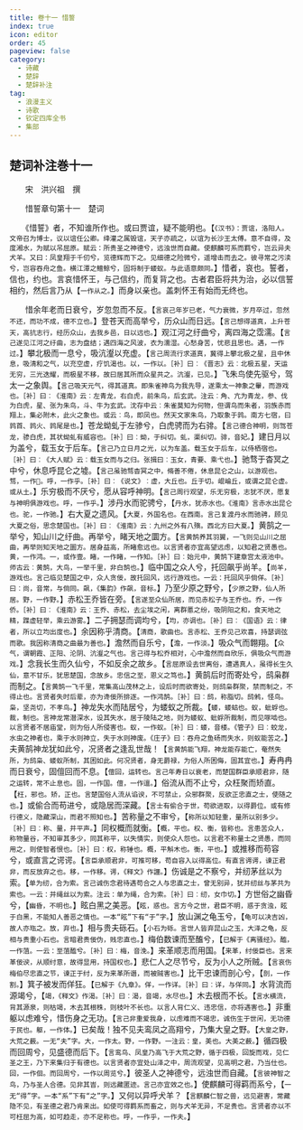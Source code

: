```yaml
---
title: 卷十一 惜誓
index: true
icon: editor
order: 45
pageview: false
category:
  - 诗藏
  - 楚辞
  - 楚辞补注
tag:
  - 浪漫主义
  - 诗歌
  - 钦定四库全书
  - 集部
---
```


## 楚词补注巻十一  
  
　　宋　洪兴祖　撰  
  
　　惜誓章句第十一　楚词  
  
　　《惜誓》者，不知谁所作也。或曰贾谊，疑不能明也。【`《汉书》：贾谊，洛阳人。文帝召为博士，议以谊任公卿。绛灌之属毁谊，天子亦疏之，以谊为长沙王太傅。意不自得，及度湘水，为赋以吊屈原。赋云：所贵圣之神德兮，远浊世而自藏。使麒麟可系而羁兮，岂云异夫犬羊。又曰：凤皇翔于千仞兮，览德辉而下之。见细德之险微兮，遥增击而去之。彼寻常之污渎兮，岂容吞舟之鱼。横江潭之鳣鲸兮，固将制于蝼蚁。与此语意颇同。`】惜者，哀也。誓者，信也，约也。言哀惜怀王，与己信约，而复背之也。古者君臣将共为治，必以信誓相约，然后言乃从【`一作从之。`】而身以亲也。盖刺怀王有始而无终也。  

　　惜余年老而日衰兮，岁忽忽而不反。【`言哀己年岁已老，气力衰微，岁月卒过，忽然不还，而功不成，德不立也。`】登苍天而高举兮，历众山而日远。【`言己想得道真，上升苍天，高抗志行，经历众山，去我乡邑，日以远也。`】观江河之纡曲兮，离四海之霑濡。【`言己遂见江河之纡曲，志为盘结；遇四海之风波，衣为濡湿。心愁身苦，忧悲且思也。遇，一作过。`】攀北极而一息兮，吸沆瀣以充虚。【`言己周流行求道真，冀得上攀北极之星，且中休息，吸清和之气，以充空虚，疗饥渴也。以，一作以。［补］曰︰《晋志》云︰北极五星，天运无穷，三光迭耀，而极星不移，故曰居其所而众星共之。沆瀣，已见。`】飞朱鸟使先驱兮，驾太一之象舆。【`言己吸天元气，得其道真。即朱雀神鸟为我先导，遂乘太一神象之轝，而游戏也。［补］曰︰《淮南》云︰左青龙，右白虎，前朱鸟，后玄武。注云︰角、亢为青龙，参、伐为白虎，星、张为朱鸟，斗、牛为玄武。沈存中云︰朱雀莫知为何物，但谓鸟而朱者，羽族赤而翔上，集必附木，此火之象也。或云︰鸟，即凤也。然天文家朱鸟，乃取象于鹑。南方七宿，曰鹑首、鹑火、鹑尾是也。`】苍龙蚴虬于左骖兮，白虎骋而为右𬴂。【`言己德合神明，则驾苍龙，骖白虎，其状蚴虬有威容也。［补］曰︰蚴，于纠切。虬，渠纠切。𬴂，音妃。`】建日月以为盖兮，载玉女于后车。【`言己乃立日月之光，以为车盖。载玉女于后车，以侍栖宿也。［补］曰︰《大人赋》云︰载玉女而与之归。张揖曰︰玉女，青要、乘弋也。`】驰骛于杳冥之中兮，休息呼昆仑之墟。【`言己虽驰骛杳冥之中，脩善不倦，休息昆仑之山，以游观也。骛，一作𩥦。呼，一作乎。［补］曰︰《说文》︰虚，大丘也。丘于切。崐崘丘，或谓之昆仑虚。或从土。`】乐穷极而不厌兮，愿从容呼神明。【`言己周行观望，乐无穷极，志犹不厌，愿复与神明俱游戏也。呼，一作乎。`】涉丹水而驼骋兮，【`丹水，犹赤水也。《淮南》言赤水出昆仑也。驼，一作驰。`】右大夏之遗风。【`大夏，外国名也。在西南。言己复渡丹水而驰骋，顾见大夏之俗，思念楚国也。［补］曰︰《淮南》云︰九州之外有八殥。西北方曰大夏。`】黄鹄之一举兮，知山川之纡曲。再举兮，睹天地之圜方。【`言黄鹄养其羽翼，一飞则见山川之屈曲，再举则知天地之圜方。居身益高，所睹愈远也。以言贤者亦宜高望远虑，以知君之贤愚也。黄，一作鸿。一，或作壹。睹，一作睹，一作知。［补］曰︰始元中，黄鹄下建章宫太液池中。师古云︰黄鹄，大鸟，一举千里，非白鹄也。`】临中国之众人兮，托回飙乎尚羊。【`尚羊，游戏也。言己临见楚国之中，众人贪佞，故托回风，远行游戏也。一云：托回风乎倘佯。［补］曰︰尚，音常，与倘同。飙，《集韵》作飙，音标。`】乃至少原之野兮，【`少原之野，仙人所居。野，一作野。`】赤松王乔皆在旁。【`言遂至众仙所居，而见赤松子与王乔也。乔，一作侨。［补］曰︰《淮南》云︰王乔、赤松，去尘埃之闲，离群慝之纷，吸阴阳之和，食天地之精，蹀虚轻举，乘云游雾。`】二子拥瑟而调均兮，【`均，亦调也。［补］曰︰《国语》云︰律者，所以立均出度也。`】余因称乎清商。【`清商，歌曲也。言赤松、王乔见己欢喜，持瑟调弦而歌。我因称清商之曲最为善也。`】澹然而自乐兮，【`澹，一作淡。`】吸众气而翺翔。【`众气，谓朝霞、正阳、沦阴、沆瀣之气也。言己得与松乔相对，心中澹然而自欣乐，俱吸众气而游戏。`】念我长生而久仙兮，不如反余之故乡。【`言屈原设去世离俗，遭遇真人，虽得长生久仙，意不甘乐，犹思楚国，念故乡。忠信之至，恩义之笃也。`】黄鹄后时而寄处兮，鸱枭群而制之。【`言黄鹄一飞千里，常集高山茂林之上，设后时而欲寄处，则鸱枭群聚，禁而制之，不得止也。言贤者失时后辈，亦为谗佞所排逐。一作鸿鹄。［补］曰︰鸱，称脂切。鸱鸺，怪鸟。枭，坚尧切，不孝鸟。`】神龙失水而陆居兮，为蝼蚁之所裁。【`蝼，蝼蛄也。蚁，蚍蜉也。裁，制也。言神龙常潜深水，设其失水，居于陵陆之地，则为蝼蚁、蚍蜉所裁制，而见啄啮也。以言贤者不居庙堂，则为俗人所侵害也。蚁，一作蚁。［补］曰︰蝼，音楼。《管子》曰︰蛟龙，水虫之神者也，乘于水则神立，失于水则神废。《庄子》曰︰吞舟之鱼砀而失水，则蚁能苦之。`】夫黄鹄神龙犹如此兮，况贤者之逢乱世哉！【`言黄鹄能飞翔，神龙能存能亡，奄然失所，为鸱枭、蝼蚁所制，其困如此。何况贤者，身无爵禄，为俗人所困侮，固其宜也。`】寿冉冉而日衰兮，固儃回而不息。【`儃回，运转也。言己年寿日以衰老，而楚国群臣承顺君非，随之运转，常不止息也。固，一作国。儃，一作邅。`】俗流从而不止兮，众枉聚而矫直。【`枉，邪也。矫，正也。言楚国俗人流从谄谀，不可禁止，众邪群聚，反欲正忠直之士，使随之也。`】或偷合而苟进兮，或隐居而深藏。【`言士有偷合于世，苟欲进取，以得爵位。或有修行德义，隐藏深山，而君不照知也。`】苦称量之不审兮，【`称所以知轻重，量所以别多少。［补］曰︰称、量，并平声。`】同权概而就衡。【`概，平也。权、衡，皆称也。言患苦众人，称物量谷，不知审其多少，同其称平，以失情实，则使众人怨也。以言君不称量士之贤愚，而同用之，则使智者恨也。［补］曰︰权，称锤也。概，平斛木也。衡，平也。`】或推移而苟容兮，或直言之谔谔。【`言臣承顺君非，可推可移，苟自容入以得高位。有直言谔谔，谏正君非，而反放弃之也。移，一作移。谔，《释文》作讍。`】伤诚是之不察兮，并纫茅丝以为索。【`单为纫，合为索。言己诚伤念君待遇苟合之人与忠直之士，曾无别异，犹并纫丝与茅共为索也。一云：并绳丝以为索。注云：单为绳，合为索。［补］曰︰纫，女巾切。`】方世俗之幽昏兮，【`幽昏，不明也。`】眩白黑之美恶。【`眩，惑也。言方今之世，君臣不明，惑于贪浊，眩于白黑，不能知人善恶之情也。一本“眩”下有“于”字。`】放山渊之龟玉兮，【`龟可以决吉凶，故人亦珤之。放，弃也。`】相与贵夫砾石。【`小石为砾。言世人皆弃昆山之玉，大泽之龟，反相与贵重小石也。言暗君贵佞伪，贱忠直也。`】梅伯数谏而至醢兮，【`已解于《离骚经》。醢，一作菹。一云：至菹醢兮。［补］曰︰梅，音浼。`】来革顺志而用国。【`来革，纣佞臣也。言来革佞谀，从顺纣意，故得显用，持国权也。`】悲仁人之尽节兮，反为小人之所贼。【`言哀伤梅伯尽忠直之节，谏正于纣，反为来革所谮，而被贼害也。`】比干忠谏而剖心兮，【`剖，一作割。`】箕子被发而佯狂。【`已解于《九章》。佯，一作详。［补］曰︰详，与佯同。`】水背流而源竭兮，【`竭，《释文》作渴。［补］曰︰渴，音竭，水尽也。`】木去根而不长。【`言水横流，背其源泉，则枯竭，木去其根株，则枝叶不长也。以言人背仁义、违忠信，亦将遇害也。`】非重躯以虑难兮，惜伤身之无功。【`言己非重爱我身，以虑难而不竭忠，诚伤生于世闲，无功德于民也。躯，一作体。`】已矣哉！独不见夫鸾凤之高翔兮，乃集大皇之野。【`大皇之野，大荒之薮。一无“夫”字。大，一作太。野，一作野。一注云：皇，美也。大美之薮。`】循四极而回周兮，见盛德而后下。【`言鸾鸟、凤皇乃高飞于大荒之野，循于四极，回旋而戏，见仁圣之王，乃下来集归于有德也。以言贤者亦宜处山泽之中，周流观望，见高明之君，乃当仕也。回，一作佪。而回周兮，一作以周览兮。`】彼圣人之神德兮，远浊世而自藏。【`言彼神智之鸟，乃与圣人合德。见非其峕，则远藏匿迹。言己亦宜效之也。`】使麒麟可得羁而系兮，【`一无“得”字。一本“系”下有“之”字。`】又何以异呼犬羊？【`言麒麟仁智之兽，远见避害，常藏隐不见，有圣德之君乃肯来出。如使可得羁系而畜之，则与犬羊无异，不足贵也。言贤者亦以不可枉屈为高，如可趋走，亦不足称也。呼，一作乎，一作夫。`】
